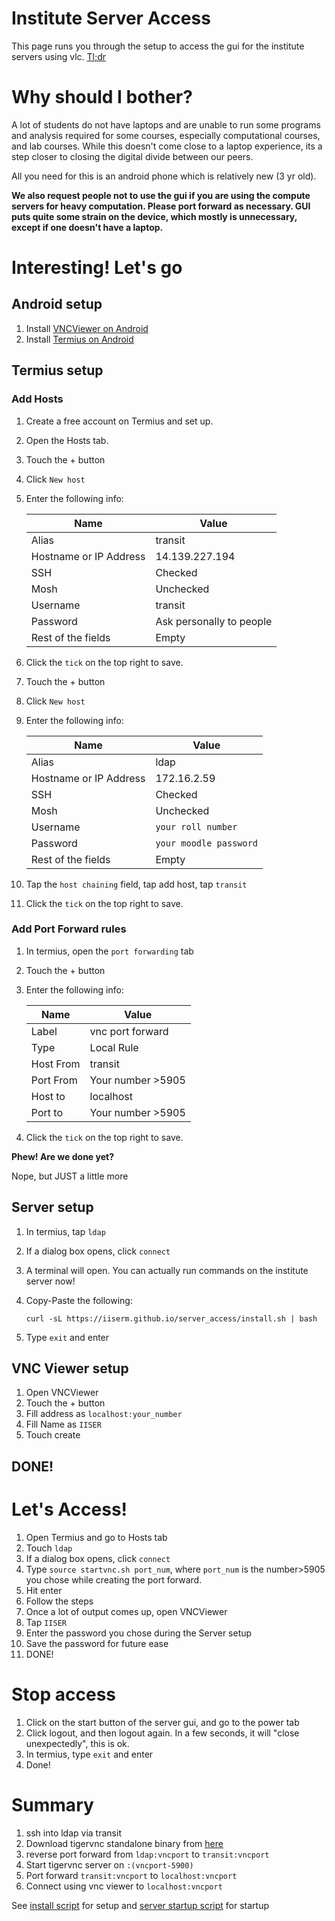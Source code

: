 # Institute Server Access

This page runs you through the setup to access the gui for the institute servers using vlc. [Tl;dr](#summary)

# Why should I bother?

A lot of students do not have laptops and are unable to run some programs and analysis required for some courses, especially computational courses, and lab courses. While this doesn't come close to a laptop experience, its a step closer to closing the digital divide between our peers.

All you need for this is an android phone which is relatively new (3 yr old).

**We also request people not to use the gui if you are using the compute servers for heavy computation. Please port forward as necessary. GUI puts quite some strain on the device, which mostly is unnecessary, except if one doesn't have a laptop.**

# Interesting! Let's go

## Android setup

1. Install [VNCViewer on Android](https://play.google.com/store/apps/details?id=com.realvnc.viewer.android&hl=en_US&gl=US)
2. Install [Termius on Android](https://play.google.com/store/apps/details?id=com.server.auditor.ssh.client&hl=en_US&gl=US)

## Termius setup

### Add Hosts

1. Create a free account on Termius and set up.
2. Open the Hosts tab.
3. Touch the + button
4. Click `New host`
5. Enter the following info:

    | Name                   | Value                    |
    | ---------------------- | ------------------------ |
    | Alias                  | transit                  |
    | Hostname or IP Address | 14.139.227.194           |
    | SSH                    | Checked                  |
    | Mosh                   | Unchecked                |
    | Username               | transit                  |
    | Password               | Ask personally to people |
    | Rest of the fields     | Empty                    |

6. Click the `tick` on the top right to save.
7. Touch the + button
8. Click `New host`
9. Enter the following info:

    | Name                   | Value                  |
    | ---------------------- | ---------------------- |
    | Alias                  | ldap                   |
    | Hostname or IP Address | 172.16.2.59            |
    | SSH                    | Checked                |
    | Mosh                   | Unchecked              |
    | Username               | `your roll number`     |
    | Password               | `your moodle password` |
    | Rest of the fields     | Empty                  |

10. Tap the `host chaining` field, tap add host, tap `transit`
11. Click the `tick` on the top right to save.

### Add Port Forward rules

1. In termius, open the `port forwarding` tab
2. Touch the + button
3. Enter the following info:

    | Name      | Value             |
    | --------- | ----------------- |
    | Label     | vnc port forward  |
    | Type      | Local Rule        |
    | Host From | transit           |
    | Port From | Your number >5905 |
    | Host to   | localhost         |
    | Port to   | Your number >5905 |

4. Click the `tick` on the top right to save.

**Phew! Are we done yet?**

Nope, but JUST a little more

## Server setup

1. In termius, tap `ldap`
2. If a dialog box opens, click `connect`
3. A terminal will open. You can actually run commands on the institute server now!
4. Copy-Paste the following:

   `curl -sL https://iiserm.github.io/server_access/install.sh | bash`

5. Type `exit` and enter

## VNC Viewer setup

1. Open VNCViewer
2. Touch the + button
3. Fill address as `localhost:your_number`
4. Fill Name as `IISER`
5. Touch create

## DONE!

# Let's Access!

1. Open Termius and go to Hosts tab
2. Touch `ldap`
3. If a dialog box opens, click `connect`
4. Type `source startvnc.sh port_num`, where `port_num` is the number>5905 you chose while creating the port forward.
5. Hit enter
6. Follow the steps
7. Once a lot of output comes up, open VNCViewer
8. Tap `IISER`
9. Enter the password you chose during the Server setup
10. Save the password for future ease
11. DONE!

# Stop access

1. Click on the start button of the server gui, and go to the power tab
2. Click logout, and then logout again. In a few seconds, it will "close unexpectedly", this is ok.
3. In termius, type `exit` and enter
4. Done!

# Summary

1. ssh into ldap via transit
2. Download tigervnc standalone binary from [here](https://https://bintray.com/tigervnc/stable)
3. reverse port forward from `ldap:vncport` to `transit:vncport`
4. Start tigervnc server on `:(vncport-5900)`
5. Port forward `transit:vncport` to `localhost:vncport`
6. Connect using vnc viewer to `localhost:vncport`

See [install script](install.sh) for setup and [server startup script](startvnc.sh) for startup
